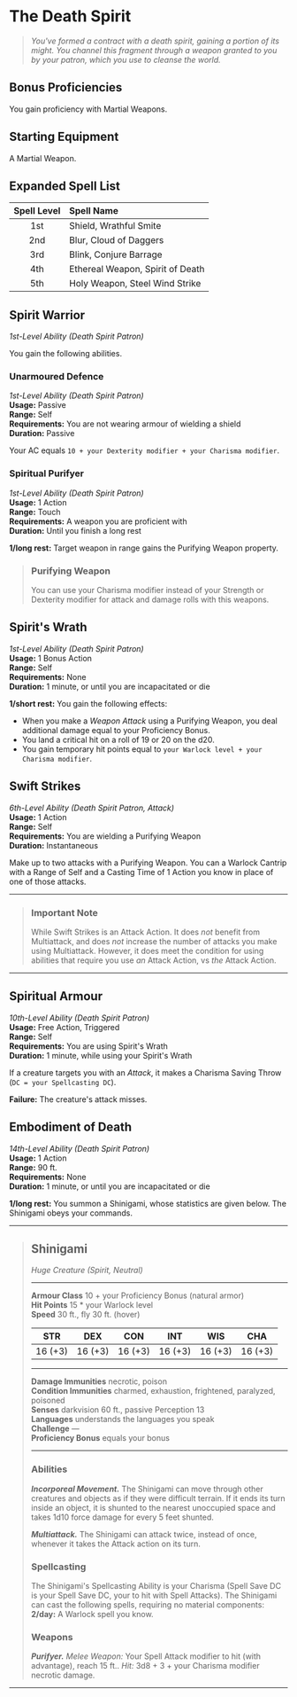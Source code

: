 # The Death Spirit

> *You've formed a contract with a death spirit, gaining a portion of its might. You channel this fragment through a weapon granted to you by your patron, which you use to cleanse the world.*

<!-- FIXME: use new templating for non-spell/exploit abilities. -->

## Bonus Proficiencies

You gain proficiency with Martial Weapons.

## Starting Equipment

A Martial Weapon.

## Expanded Spell List

| Spell Level | Spell Name                       |
| :---------: | :------------------------------- |
|     1st     | Shield, Wrathful Smite           |
|     2nd     | Blur, Cloud of Daggers           |
|     3rd     | Blink, Conjure Barrage           |
|     4th     | Ethereal Weapon, Spirit of Death |
|     5th     | Holy Weapon, Steel Wind Strike   |

## Spirit Warrior
*1st-Level Ability (Death Spirit Patron)*  

You gain the following abilities.

### Unarmoured Defence
*1st-Level Ability (Death Spirit Patron)*  
**Usage:** Passive  
**Range:** Self  
**Requirements:** You are not wearing armour of wielding a shield  
**Duration:** Passive  

Your AC equals `10 + your Dexterity modifier + your Charisma modifier`.

### Spiritual Purifyer
*1st-Level Ability (Death Spirit Patron)*  
**Usage:** 1 Action  
**Range:** Touch  
**Requirements:** A weapon you are proficient with  
**Duration:** Until you finish a long rest  

**1/long rest:** Target weapon in range gains the Purifying Weapon property.

> ### Purifying Weapon
>
> You can use your Charisma modifier instead of your Strength or Dexterity modifier for attack and damage rolls with this weapons.

## Spirit's Wrath
*1st-Level Ability (Death Spirit Patron)*  
**Usage:** 1 Bonus Action  
**Range:** Self  
**Requirements:** None  
**Duration:** 1 minute, or until you are incapacitated or die  

**1/short rest:** You gain the following effects:
* When you make a *Weapon Attack* using a Purifying Weapon, you deal additional damage equal to your Proficiency Bonus.
* You land a critical hit on a roll of 19 or 20 on the d20.
* You gain temporary hit points equal to `your Warlock level + your Charisma modifier`.

## Swift Strikes
*6th-Level Ability (Death Spirit Patron, Attack)*  
**Usage:** 1 Action  
**Range:** Self  
**Requirements:** You are wielding a Purifying Weapon  
**Duration:** Instantaneous  

Make up to two attacks with a Purifying Weapon. You can a Warlock Cantrip with a Range of Self and a Casting Time of 1 Action you know in place of one of those attacks.

---

> ### Important Note
>
> While Swift Strikes is an Attack Action. It does *not* benefit from Multiattack, and does *not* increase the number of attacks you make using Multiattack. However, it does meet the condition for using abilities that require you use *an* Attack Action, vs *the* Attack Action.

---

## Spiritual Armour
*10th-Level Ability (Death Spirit Patron)*  
**Usage:** Free Action, Triggered  
**Range:** Self  
**Requirements:** You are using Spirit's Wrath  
**Duration:** 1 minute, while using your Spirit's Wrath  

If a creature targets you with an *Attack*, it makes a Charisma Saving Throw (`DC = your Spellcasting DC`).

**Failure:** The creature's attack misses.

## Embodiment of Death
*14th-Level Ability (Death Spirit Patron)*  
**Usage:** 1 Action  
**Range:** 90 ft.  
**Requirements:** None  
**Duration:** 1 minute, or until you are incapacitated or die  

**1/long rest:** You summon a Shinigami, whose statistics are given below. The Shinigami obeys your commands.

---

> ## Shinigami
> *Huge Creature (Spirit, Neutral)*  
>
> ---
>
> **Armour Class** 10 + your Proficiency Bonus (natural armor)  
> **Hit Points** 15 * your Warlock level  
> **Speed** 30 ft., fly 30 ft. (hover)  
>
>
> |   STR   |   DEX   |   CON   |   INT   |   WIS   |   CHA   |
> | :-----: | :-----: | :-----: | :-----: | :-----: | :-----: |
> | 16 (+3) | 16 (+3) | 16 (+3) | 16 (+3) | 16 (+3) | 16 (+3) |
>
> ---
>
> **Damage Immunities** necrotic, poison  
> **Condition Immunities** charmed, exhaustion, frightened, paralyzed, poisoned  
> **Senses** darkvision 60 ft., passive Perception 13  
> **Languages** understands the languages you speak  
> **Challenge** —  
> **Proficiency Bonus** equals your bonus  
>
> ---
>
> ### Abilities
>
> ***Incorporeal Movement.*** The Shinigami can move through other creatures and objects as if they were difficult terrain. If it ends its turn inside an object, it is shunted to the nearest unoccupied space and takes 1d10 force damage for every 5 feet shunted.  
>
> ***Multiattack.*** The Shinigami can attack twice, instead of once, whenever it takes the Attack action on its turn.
>
> ### Spellcasting
>
> The Shinigami's Spellcasting Ability is your Charisma (Spell Save DC is your Spell Save DC, your to hit with Spell Attacks). The Shinigami can cast the following spells, requiring no material components:
> **2/day:** A Warlock spell you know.
>
> ### Weapons
>
> ***Purifyer.*** *Melee Weapon:* Your Spell Attack modifier to hit (with advantage), reach 15 ft.. *Hit:* 3d8 + 3 + your Charisma modifier necrotic damage.
  
---
